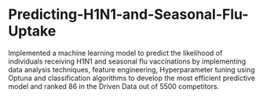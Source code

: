 # Predicting-H1N1-and-Seasonal-Flu-Uptake
Implemented a machine learning model to predict the likelihood of individuals receiving H1N1 and seasonal flu vaccinations by implementing data analysis techniques, feature engineering, Hyperparameter tuning using Optuna and classification algorithms to develop the most efficient predictive model and ranked 86 in the Driven Data out of 5500 competitors.
